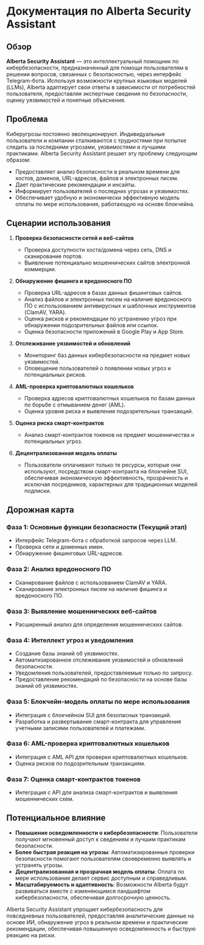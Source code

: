# Документация по Alberta Security Assistant

## Обзор

**Alberta Security Assistant** — это интеллектуальный помощник по кибербезопасности, предназначенный для помощи пользователям в решении вопросов, связанных с безопасностью, через интерфейс Telegram-бота. Используя возможности крупных языковых моделей (LLMs), Alberta адаптирует свои ответы в зависимости от потребностей пользователя, предоставляя экспертные сведения по безопасности, оценку уязвимостей и понятные объяснения.

## Проблема

Киберугрозы постоянно эволюционируют. Индивидуальные пользователи и компании сталкиваются с трудностями при попытке следить за последними угрозами, уязвимостями и лучшими практиками. Alberta Security Assistant решает эту проблему следующим образом:

- Предоставляет анализ безопасности в реальном времени для хостов, доменов, URL-адресов, файлов и электронных писем.
- Дает практические рекомендации и инсайты.
- Информирует пользователей о последних угрозах и уязвимостях.
- Обеспечивает удобную и экономически эффективную модель оплаты по мере использования, работающую на основе блокчейна.

## Сценарии использования

1. **Проверка безопасности сетей и веб-сайтов**
   - Проверка доступности хоста/домена через сеть, DNS и сканирование портов.
   - Выявление потенциально мошеннических сайтов электронной коммерции.

2. **Обнаружение фишинга и вредоносного ПО**
   - Проверка URL-адресов в базах данных фишинговых сайтов.
   - Анализ файлов и электронных писем на наличие вредоносного ПО с использованием антивирусных и шаблонных инструментов (ClamAV, YARA).
   - Оценка рисков и рекомендации по устранению угроз при обнаружении подозрительных файлов или ссылок.
   - Оценка безопасности приложений в Google Play и App Store.

3. **Отслеживание уязвимостей и обновлений**
   - Мониторинг баз данных кибербезопасности на предмет новых уязвимостей.
   - Оповещение пользователей о появлении новых угроз и потенциальных рисков.

4. **AML-проверка криптовалютных кошельков**
   - Проверка адресов криптовалютных кошельков по базам данных по борьбе с отмыванием денег (AML).
   - Оценка уровня риска и выявление подозрительных транзакций.

5. **Оценка риска смарт-контрактов**
   - Анализ смарт-контрактов токенов на предмет мошенничества и потенциальных угроз.

6. **Децентрализованная модель оплаты**
   - Пользователи оплачивают только те ресурсы, которые они используют, посредством смарт-контракта на блокчейне SUI, обеспечивая экономическую эффективность, прозрачность и исключая посредников, характерных для традиционных моделей подписки.

## Дорожная карта

### Фаза 1: Основные функции безопасности (Текущий этап)
- Интерфейс Telegram-бота с обработкой запросов через LLM.
- Проверка сети и доменных имен.
- Обнаружение фишинговых URL-адресов.

### Фаза 2: Анализ вредоносного ПО
- Сканирование файлов с использованием ClamAV и YARA.
- Сканирование электронных писем на наличие фишинга и вредоносного ПО.

### Фаза 3: Выявление мошеннических веб-сайтов
- Расширенный анализ для определения мошеннических сайтов.

### Фаза 4: Интеллект угроз и уведомления
- Создание базы знаний об уязвимостях.
- Автоматизированное отслеживание уязвимостей и обновлений безопасности.
- Уведомления пользователей, предоставляемые только по запросу.
- Предоставление рекомендаций по безопасности на основе базы знаний об уязвимостях.

### Фаза 5: Блокчейн-модель оплаты по мере использования
- Интеграция с блокчейном SUI для безопасных транзакций.
- Разработка и развертывание смарт-контракта для управления учетными записями пользователей и платежами.

### Фаза 6: AML-проверка криптовалютных кошельков
- Интеграция с AML API для проверки криптовалютных кошельков.
- Оценка рисков по подозрительным транзакциям.

### Фаза 7: Оценка смарт-контрактов токенов
- Интеграция с API для анализа смарт-контрактов и выявления мошеннических схем.

## Потенциальное влияние

- **Повышение осведомленности о кибербезопасности**: Пользователи получают мгновенный доступ к сведениям и лучшим практикам безопасности.
- **Более быстрая реакция на угрозы**: Автоматизированные проверки безопасности помогают пользователям своевременно выявлять и устранять угрозы.
- **Децентрализованная и прозрачная модель оплаты**: Оплата по мере использования делает сервис доступным и справедливым.
- **Масштабируемость и адаптивность**: Возможности Alberta будут развиваться вместе с изменяющимся ландшафтом кибербезопасности, обеспечивая долгосрочную ценность.

Alberta Security Assistant упрощает кибербезопасность для повседневных пользователей, предоставляя аналитические данные на основе ИИ, обнаружение угроз в реальном времени и практические рекомендации, обеспечивая повышенную осведомленность и быструю реакцию на риски.

